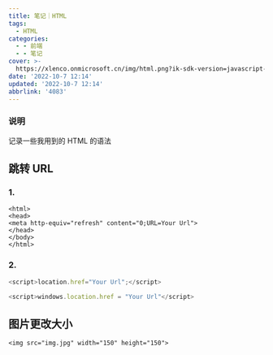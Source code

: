 ```yaml
---
title: 笔记｜HTML
tags:
  - HTML
categories:
  - - 前端
  - - 笔记
cover: >-
  https://xlenco.onmicrosoft.cn/img/html.png?ik-sdk-version=javascript-1.4.3&updatedAt=1665115851748
date: '2022-10-7 12:14'
updated: '2022-10-7 12:14'
abbrlink: '4083'
---
```


### 说明

记录一些我用到的 HTML 的语法

## 跳转 URL

### 1.

```
<html>
<head>
<meta http-equiv="refresh" content="0;URL=Your Url">
</head>
</body>
</html>
```

### 2.

```javascript
<script>location.href="Your Url";</script>
```

```javascript
<script>windows.location.href = "Your Url"</script>
```

## 图片更改大小

```
<img src="img.jpg" width="150" height="150">
```
